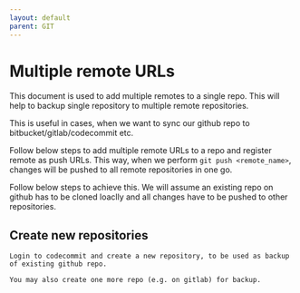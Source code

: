 ```yaml
---
layout: default
parent: GIT
---
```


# Multiple remote URLs

This document is used to add multiple remotes to a single repo. This will help to backup single repository to multiple remote repositories.

This is useful in cases, when we want to sync our github repo to bitbucket/gitlab/codecommit etc.

Follow below steps to add multiple remote URLs to a repo and register remote as push URLs. This way, when we perform `git push <remote_name>`, changes will be pushed to all remote repositories in one go.

Follow below steps to achieve this. We will assume an existing repo on github has to be cloned loaclly and all changes have to be pushed to other repositories.

## Create new repositories

```text
Login to codecommit and create a new repository, to be used as backup of existing github repo.
```

```text
You may also create one more repo (e.g. on gitlab) for backup.
```
